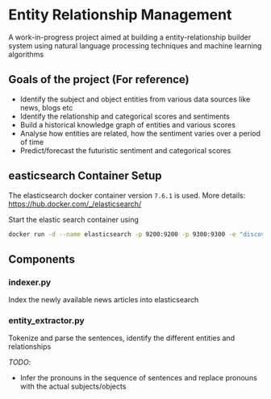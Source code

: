 # Entity Relationship Management

A work-in-progress project aimed at building a entity-relationship builder system using natural language processing techniques and machine learning algorithms



## Goals of the project (For reference)

- Identify the subject and object entities from various data sources like news, blogs etc
- Identify the relationship and categorical scores and sentiments
- Build a historical knowledge graph of entities and various scores
- Analyse how entities are related, how the sentiment varies over a period of time
- Predict/forecast the futuristic sentiment and categorical scores

## easticsearch Container Setup
The elasticsearch docker container version `7.6.1` is used. More details: https://hub.docker.com/_/elasticsearch/

Start the elastic search container using
```bash
docker run -d --name elasticsearch -p 9200:9200 -p 9300:9300 -e "discovery.type=single-node" elasticsearch:7.6.1
```

## Components

### indexer.py
Index the newly available news articles into elasticsearch

### entity_extractor.py
Tokenize and parse the sentences, identify the different entities and relationships

*TODO*: 
  - Infer the pronouns in the sequence of sentences and replace pronouns with the actual subjects/objects


